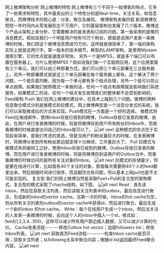 网上微博架构分析
网上微博的特性
	网上微博有三个不同于一般博客的特点，它多了一些需求和特性，其中最突出的三个特性分别是Real-time，关注关系，和信息聚合。而微博技术的核心是：分发，聚合及展现。
微博架构发展历程
	新浪微博在短短一年时间内从零发展到五千万用户，它的基层架构也发展了几个版本。微博这个产品从架构上来分析，它需要解决的是发表和订阅的问题。第一版采用的是推的消息模式，假如说我们一个明星用户他有10万个粉丝，那就是说用户发表一条微博的时候，我们把这个微博消息攒成10万份，这样就是很简单了，第一版的架构实际上就是这两行字。第一版本的技术细节，典型的LAMP架构，是使用Myisam搜索引擎，它的优点就是速度非常快。
	另外一个是MPSS，就是多个端口可以布置在服务器上。为什么使用MPSS？假如说我们做一个互联网应用，这个应用里面有三个单元，我们可以由三种部署方式。我们可以把三个单元部署在三台服务器上，另外一种部署模式就是这三个单元部署在每个服务器上都有。这个解决了两个问题，一个是负载均衡，因为每一个单元都有多个结点处理，另外一个是可以防止单点故障。如果我们按照模式一来做的话，任何一个结点有故障就会影响我们系统服务，如果模式二的话，任何一个结点发生故障我们的整体都不会受到影响的。
Feed架构
Push
	我们在网上微博的建设中，在技术上碰到几个问题。微博的两种信息聚合模式分别是推模式和拉模式。网上微博典型是一个消息分发式的系统，我们可以采取推或拉的方式来实现。Push模式在一方面是一个好的选择。
	推模式将Feed比喻成邮件，使用Inbox存放已收到的微博，Outbox存放已发表的微博。由此，在用户进行发表微博的时候，则是将微博存到用户所有粉丝的Inbox中，而查看微博的时候直接访问自己的Inbox就可以了。
![alt next](http://ww1.sinaimg.cn/mw690/4aa33e58tw1e5bblgjd6gj20fr0b375k)
	这种模式的优点在于实现起来简单，是我们考虑的首选，但是当用户的粉丝量巨大的时候，在发表微博时，将微博分发到所有粉丝那边就变得十分麻烦，工作量巨大了。
Pull
	拉模式与推模式有异曲同工之妙，使用Inbox存放已收到的微博，Outbox存放已发表的微博。而在用户进行发表微博的时候，则是将微博存到该用户的Outbox当中，而查看微博的时候访问的是所有关注对象的Inbox。
![alt next](http://ww2.sinaimg.cn/mw690/4aa33e58tw1e5bblh20t9j20f40aiq40)
	拉模式的存储量少，但是要在线进行计算，比如我有40个关注的对象，那我每次需要把40个人的feed都拿出来，然后根据时间进行排序，而且翻页也有问题，所以基本上纯pull也是不太可能实现的。
复合型
	我们的网上微博当然是采取Push+Pull的复合型的架构模式。复合型的模式采取了chache结构。如下图，
![alt next](http://ww4.sinaimg.cn/mw690/4aa33e58tw1e5bblhdx6lj20ej08z759)
	Read：首先读inbox，然后在获取关注列表，然后读取关注列表中的outbox，最后信息进行聚合，生成新的inbox的vector cache。当第一次的时候，inbox的hot cache为空，则从所有关注列表的outbox的vector cache中获得id，然后进行聚合，最后生成一个新的inbox 的hot cache。
	Write：每个在线用户生成一个inbox，然后当关注的人发表一条微博的时候，会向这个人的inbox中插入一个id，格式如：feed{1,2,3,4…100}，这样可以减少所有用户那边插入数据，又可以减少计算的代价。
	Cache发表流程-------修改Outbox hot vector；加载followers list；修改Inbox列表。
![alt next](http://ww3.sinaimg.cn/mw690/4aa33e58tw1e5bblhxs59j20ff09taal)
	获取首页Feed流程---------检查Inbox cache是否可用；获取关注列表；从following关系中聚合内容；根据id list返回最终Feed聚合内容。
![alt next](http://ww3.sinaimg.cn/mw690/4aa33e58tw1e5bblimnh3j20fe0akwfb)
